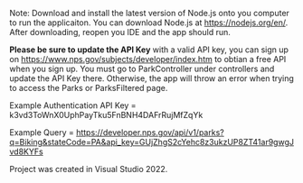 ﻿
Note: Download and install the latest version of Node.js onto you computer to run the applicaiton. You can download Node.js at https://nodejs.org/en/. After downloading, reopen you IDE and the app should run.


__Please be sure to update the API Key__ with a valid API key, you can sign up on https://www.nps.gov/subjects/developer/index.htm to obtian a free API when you sign up.
You must go to ParkController under controllers and update the API Key there. Otherwise, the app will throw an error when trying to access the Parks or ParksFiltered page.

Example Authentication API Key = k3vd3ToWnX0UphPayTku5FnBNH4DAFrRujMfZqYk

Example Query = https://developer.nps.gov/api/v1/parks?q=Biking&stateCode=PA&api_key=GUjZhgS2cYehc8z3ukzUP8ZT41ar9gwgJvd8KYFs

Project was created in Visual Studio 2022.